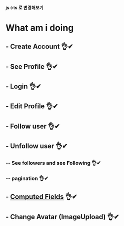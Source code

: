 #### js->ts 로 변경해보기
# What am i doing

## - Create Account 👌✔
## - See Profile 👌✔
## - Login 👌✔
## - Edit Profile 👌✔
## - Follow user 👌✔
## - Unfollow user 👌✔
### -- See followers and see Following 👌✔
### -- pagination 👌✔

## - [Computed Fields](https://github.com/jhclass/instarclone-backend/commit/84ff69677c1bf604ccb47698b42ea04d50f91405) 👌✔
## - Change Avatar (ImageUpload) 👌✔
